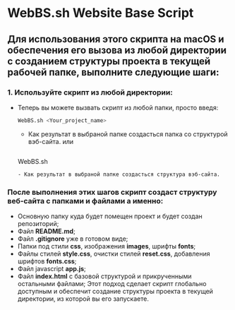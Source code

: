 # WebBS.sh Website Base Script
## Для использования этого скрипта на macOS и обеспечения его вызова из любой директории с созданием структуры проекта в текущей рабочей папке, выполните следующие шаги:

### 1. **Используйте скрипт из любой директории**:
   - Теперь вы можете вызвать скрипт из любой папки, просто введя:
     ```bash
     WebBS.sh <Your_project_name>
     ```
     - Как результат в выбраной папке создасться папка со структурой вэб-сайта.
     или
       ```bash
     WebBS.sh 
     ```
     - Как результат в выбраной папке создасться структура вэб-сайта.

### После выполнения этих шагов скрипт создаст структуру веб-сайта с папками и файлами а именно:
- Основную папку куда будет помещен проект и будет создан репозиторий;
- Файл **README.md**;
- Файл **.gitignore** уже в готовом виде;
- Папки под стили **css**, изображения **images**, шрифты **fonts**;
- Файлы стилей **style.css**, очистки стилей **reset.css**, добавления шрифтов **fonts.css**; 
- Файл javascript **app.js**;
- Файл **index.html** с базовой структурой и прикрученными остальными файлами;
 Этот подход сделает скрипт глобально доступным и обеспечит создание структуры проекта в текущей директории, из которой вы его запускаете.